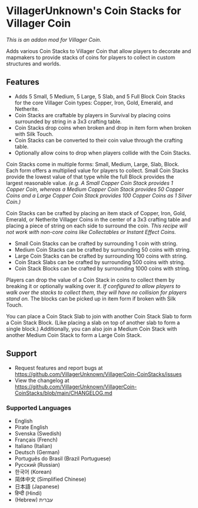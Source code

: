# VillagerUnknown's Coin Stacks for Villager Coin

_This is an addon mod for Villager Coin._

Adds various Coin Stacks to Villager Coin that allow players to decorate and mapmakers to provide stacks of coins for players to collect in custom structures and worlds.

## Features

* Adds 5 Small, 5 Medium, 5 Large, 5 Slab, and 5 Full Block Coin Stacks for the core Villager Coin types: Copper, Iron, Gold, Emerald, and Netherite.
* Coin Stacks are craftable by players in Survival by placing coins surrounded by string in a 3x3 crafting table.
* Coin Stacks drop coins when broken and drop in item form when broken with Silk Touch.
* Coin Stacks can be converted to their coin value through the crafting table.
* Optionally allow coins to drop when players collide with the Coin Stacks.

Coin Stacks come in multiple forms: Small, Medium, Large, Slab, Block. Each form offers a multiplied value for players to collect.
Small Coin Stacks provide the lowest value of that type while the full Block provides the largest reasonable value.
_(e.g. A Small Copper Coin Stack provides 1 Copper Coin, whereas a Medium Copper Coin Stack provides 50 Copper Coins
and a Large Copper Coin Stack provides 100 Copper Coins as 1 Silver Coin.)_

Coin Stacks can be crafted by placing an item stack of Copper, Iron, Gold, Emerald, or Netherite Villager Coins in the center of 
a 3x3 crafting table and placing a piece of string on each side to surround the coin. 
_This recipe will not work with non-core coins like Collectables or Instant Effect Coins._

* Small Coin Stacks can be crafted by surrounding 1 coin with string.
* Medium Coin Stacks can be crafted by surrounding 50 coins with string.
* Large Coin Stacks can be crafted by surrounding 100 coins with string.
* Coin Stack Slabs can be crafted by surrounding 500 coins with string.
* Coin Stack Blocks can be crafted by surrounding 1000 coins with string.

Players can drop the value of a Coin Stack in coins to collect them by breaking it or optionally walking over it. 
_If configured to allow players to walk over the stacks to collect them, they will have no collision for players stand on._ 
The blocks can be picked up in item form if broken with Silk Touch.

You can place a Coin Stack Slab to join with another Coin Stack Slab to form a Coin Stack Block. (Like placing a slab on top of another slab to form a single block.) 
Additionally, you can also join a Medium Coin Stack with another Medium Coin Stack to form a Large Coin Stack.

## Support

* Request features and report bugs at https://github.com/VillagerUnknown/VillagerCoin-CoinStacks/issues
* View the changelog at https://github.com/VillagerUnknown/VillagerCoin-CoinStacks/blob/main/CHANGELOG.md

### Supported Languages

* English
* Pirate English
* Svenska (Swedish)
* Français (French)
* Italiano (Italian)
* Deutsch (German)
* Português do Brasil (Brazil Portuguese)
* Русский (Russian)
* 한국어 (Korean)
* 简体中文 (Simplified Chinese)
* 日本語 (Japanese)
* हिन्दी (Hindi)
* (Hebrew) עברית